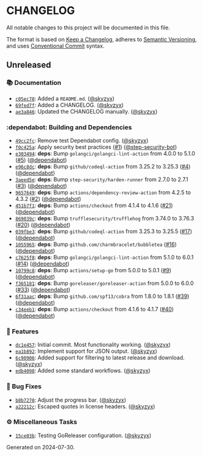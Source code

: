 # CHANGELOG

All notable changes to this project will be documented in this file.

The format is based on [Keep a Changelog](https://keepachangelog.com), adheres to [Semantic Versioning](https://semver.org), and uses [Conventional Commit](https://www.conventionalcommits.org) syntax.
  
## Unreleased

### :books: Documentation

* [`c05ec78`](https://github.com/northwood-labs/terraform-provider-corefunc/commit/c05ec78c8521cd9aa25fe1c38e393120f375c4e7): Added a `README.md`. ([@skyzyx](https://github.com/skyzyx))
* [`69fed7f`](https://github.com/northwood-labs/terraform-provider-corefunc/commit/69fed7f29cd522d398dbd6879893ef485992c360): Added a CHANGELOG. ([@skyzyx](https://github.com/skyzyx))
* [`ae3a846`](https://github.com/northwood-labs/terraform-provider-corefunc/commit/ae3a846d38f7dca4a3348e16a89661a8ac6a4c73): Updated the CHANGELOG manually. ([@skyzyx](https://github.com/skyzyx))

### :dependabot: Building and Dependencies

* [`49cc2fc`](https://github.com/northwood-labs/terraform-provider-corefunc/commit/49cc2fc0872c8a4957fc112a38854e082d869b5c): Remove test Dependabot config. ([@skyzyx](https://github.com/skyzyx))
* [`f0c425a`](https://github.com/northwood-labs/terraform-provider-corefunc/commit/f0c425a6fe34bff016408b553c70cb0355735295): Apply security best practices ([#1](https://github.com/northwood-labs/crowdstrike-falcon-downloader/issues/1)) ([@step-security-bot](https://github.com/step-security-bot))
* [`e303494`](https://github.com/northwood-labs/terraform-provider-corefunc/commit/e303494b25d952eeaabaa846c91e6478a759e575): **deps**: Bump `golangci/golangci-lint-action` from 4.0.0 to 5.1.0 ([#5](https://github.com/northwood-labs/crowdstrike-falcon-downloader/issues/5)) ([@dependabot](https://github.com/dependabot))
* [`e96c8dc`](https://github.com/northwood-labs/terraform-provider-corefunc/commit/e96c8dcae112e40bb34a9d9bb5f814f53d2ade20): **deps**: Bump `github/codeql-action` from 3.25.2 to 3.25.3 ([#4](https://github.com/northwood-labs/crowdstrike-falcon-downloader/issues/4)) ([@dependabot](https://github.com/dependabot))
* [`3aeed5e`](https://github.com/northwood-labs/terraform-provider-corefunc/commit/3aeed5e2857eeff6b825549ed91488894b6d2d8e): **deps**: Bump `step-security/harden-runner` from 2.7.0 to 2.7.1 ([#3](https://github.com/northwood-labs/crowdstrike-falcon-downloader/issues/3)) ([@dependabot](https://github.com/dependabot))
* [`9657649`](https://github.com/northwood-labs/terraform-provider-corefunc/commit/9657649176c885ef27864f244e011d8909ac8e90): **deps**: Bump `actions/dependency-review-action` from 4.2.5 to 4.3.2 ([#2](https://github.com/northwood-labs/crowdstrike-falcon-downloader/issues/2)) ([@dependabot](https://github.com/dependabot))
* [`451b7f1`](https://github.com/northwood-labs/terraform-provider-corefunc/commit/451b7f1fd0c304e0195a4f91dbe846976acc490b): **deps**: Bump `actions/checkout` from 4.1.4 to 4.1.6 ([#21](https://github.com/northwood-labs/crowdstrike-falcon-downloader/issues/21)) ([@dependabot](https://github.com/dependabot))
* [`869039c`](https://github.com/northwood-labs/terraform-provider-corefunc/commit/869039cd9bc4bed097847d57b8444daa4a32cc28): **deps**: Bump `trufflesecurity/trufflehog` from 3.74.0 to 3.76.3 ([#20](https://github.com/northwood-labs/crowdstrike-falcon-downloader/issues/20)) ([@dependabot](https://github.com/dependabot))
* [`039fbe3`](https://github.com/northwood-labs/terraform-provider-corefunc/commit/039fbe33ac814e9517096e39bf2a8880925352e1): **deps**: Bump `github/codeql-action` from 3.25.3 to 3.25.5 ([#17](https://github.com/northwood-labs/crowdstrike-falcon-downloader/issues/17)) ([@dependabot](https://github.com/dependabot))
* [`1055965`](https://github.com/northwood-labs/terraform-provider-corefunc/commit/105596507ac566edef609835a3a1246b24d83b09): **deps**: Bump `github.com/charmbracelet/bubbletea` ([#16](https://github.com/northwood-labs/crowdstrike-falcon-downloader/issues/16)) ([@dependabot](https://github.com/dependabot))
* [`c7625f8`](https://github.com/northwood-labs/terraform-provider-corefunc/commit/c7625f808a2784c9f340fd8cfd4ea8cc4c3fec17): **deps**: Bump `golangci/golangci-lint-action` from 5.1.0 to 6.0.1 ([#14](https://github.com/northwood-labs/crowdstrike-falcon-downloader/issues/14)) ([@dependabot](https://github.com/dependabot))
* [`10799c8`](https://github.com/northwood-labs/terraform-provider-corefunc/commit/10799c805925874f29d315a9a154c45c6bf493fc): **deps**: Bump `actions/setup-go` from 5.0.0 to 5.0.1 ([#9](https://github.com/northwood-labs/crowdstrike-falcon-downloader/issues/9)) ([@dependabot](https://github.com/dependabot))
* [`f365181`](https://github.com/northwood-labs/terraform-provider-corefunc/commit/f3651815d0710cce001aea77139aaedca87cf226): **deps**: Bump `goreleaser/goreleaser-action` from 5.0.0 to 6.0.0 ([#33](https://github.com/northwood-labs/crowdstrike-falcon-downloader/issues/33)) ([@dependabot](https://github.com/dependabot))
* [`6f31aac`](https://github.com/northwood-labs/terraform-provider-corefunc/commit/6f31aac91a9bffd68ee36762518ab32d75402852): **deps**: Bump `github.com/spf13/cobra` from 1.8.0 to 1.8.1 ([#39](https://github.com/northwood-labs/crowdstrike-falcon-downloader/issues/39)) ([@dependabot](https://github.com/dependabot))
* [`c34eeb1`](https://github.com/northwood-labs/terraform-provider-corefunc/commit/c34eeb1a35aa49a80c6310b3da7e5831b80c07b6): **deps**: Bump `actions/checkout` from 4.1.6 to 4.1.7 ([#40](https://github.com/northwood-labs/crowdstrike-falcon-downloader/issues/40)) ([@dependabot](https://github.com/dependabot))

### <!-- 0 -->:rocket: Features

* [`dc1e457`](https://github.com/northwood-labs/terraform-provider-corefunc/commit/dc1e457629325410c6e1fb6893e72ba5e25a549e): Initial commit. Most functionality working. ([@skyzyx](https://github.com/skyzyx))
* [`ea1b892`](https://github.com/northwood-labs/terraform-provider-corefunc/commit/ea1b892a437ea7fe77ef031c6d5a0eb4b43424fe): Implement support for JSON output. ([@skyzyx](https://github.com/skyzyx))
* [`6c90906`](https://github.com/northwood-labs/terraform-provider-corefunc/commit/6c90906e7482a7d7b67f0c06c7202d3d05b2167b): Added support for filtering to latest release and download. ([@skyzyx](https://github.com/skyzyx))
* [`edb4098`](https://github.com/northwood-labs/terraform-provider-corefunc/commit/edb4098f515b0211acb9dc52becf351a35a07b41): Added some standard workflows. ([@skyzyx](https://github.com/skyzyx))

### <!-- 1 -->:bug: Bug Fixes

* [`b8b7270`](https://github.com/northwood-labs/terraform-provider-corefunc/commit/b8b72705f79cd66afb783729a8c2017fbb8bf363): Adjust the progress bar. ([@skyzyx](https://github.com/skyzyx))
* [`a22212c`](https://github.com/northwood-labs/terraform-provider-corefunc/commit/a22212ccff31f1ebcb66f2edc39bb3583defdc57): Escaped quotes in license headers. ([@skyzyx](https://github.com/skyzyx))

### <!-- ZZZ -->:gear: Miscellaneous Tasks

* [`15ce03b`](https://github.com/northwood-labs/terraform-provider-corefunc/commit/15ce03bdbebfe0f3d94841cc3854a2b3f116eb68): Testing GoReleaser configuration. ([@skyzyx](https://github.com/skyzyx))

<p>Generated on 2024-07-30.</p>

